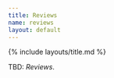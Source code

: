 ```yaml
---
title: Reviews
name: reviews
layout: default
---
```


{% include layouts/title.md %}

TBD: _Reviews_.